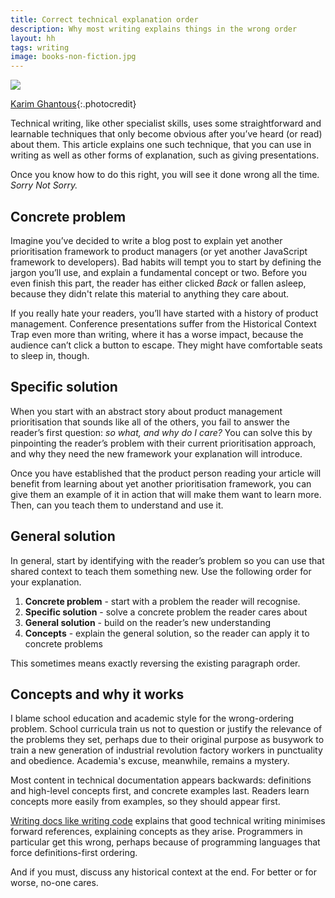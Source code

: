 ```yaml
---
title: Correct technical explanation order
description: Why most writing explains things in the wrong order
layout: hh
tags: writing
image: books-non-fiction.jpg
---
```


![](books-non-fiction.jpg)

[Karim Ghantous](https://unsplash.com/photos/JHTlgIpNyQA){:.photocredit}

Technical writing, like other specialist skills, uses some straightforward and learnable techniques that only become obvious after you’ve heard (or read) about them.
This article explains one such technique, that you can use in writing as well as other forms of explanation, such as giving presentations.

Once you know how to do this right, you will see it done wrong all the time.
_Sorry Not Sorry._

## Concrete problem

Imagine you’ve decided to write a blog post to explain yet another prioritisation framework to product managers (or yet another JavaScript framework to developers).
Bad habits will tempt you to start by defining the jargon you’ll use, and explain a fundamental concept or two.
Before you even finish this part, the reader has either clicked _Back_ or fallen asleep, because they didn't relate this material to anything they care about.

If you really hate your readers, you’ll have started with a history of product management.
Conference presentations suffer from the Historical Context Trap even more than writing, where it has a worse impact, because the audience can’t click a button to escape.
They might have comfortable seats to sleep in, though.

## Specific solution

When you start with an abstract story about product management prioritisation that sounds like all of the others, you fail to answer the reader’s first question: _so what, and why do I care?_
You can solve this by pinpointing the reader’s problem with their current prioritisation approach, and why they need the new framework your explanation will introduce.

Once you have established that the product person reading your article will benefit from learning about yet another prioritisation framework, you can give them an example of it in action that will make them want to learn more.
Then, can you teach them to understand and use it.

## General solution

In general, start by identifying with the reader’s problem so you can use that shared context to teach them something new.
Use the following order for your explanation.

1. **Concrete problem** - start with a problem the reader will recognise.
2. **Specific solution** - solve a concrete problem the reader cares about
3. **General solution** - build on the reader’s new understanding
4. **Concepts** - explain the general solution, so the reader can apply it to concrete problems

This sometimes means exactly reversing the existing paragraph order.

## Concepts and why it works

I blame school education and academic style for the wrong-ordering problem.
School curricula train us not to question or justify the relevance of the problems they set, perhaps due to their original purpose as busywork to train a new generation of industrial revolution factory workers in punctuality and obedience.
Academia's excuse, meanwhile, remains a mystery.

Most content in technical documentation appears backwards: definitions and high-level concepts first, and concrete examples last.
Readers learn concepts more easily from examples, so they should appear first.

[Writing docs like writing code](developers-bad-documentation#writing-docs-like-writing-code) explains that good technical writing minimises forward references, explaining concepts as they arise.
Programmers in particular get this wrong, perhaps because of programming languages that force definitions-first ordering.

And if you must, discuss any historical context at the end.
For better or for worse, no-one cares.
